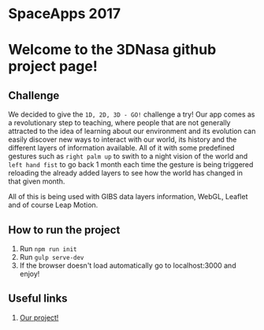 # SpaceApps 2017

# Welcome to the 3DNasa github project page!

## Challenge

We decided to give the `1D, 2D, 3D - GO!` challenge a try! Our app comes as a revolutionary step to teaching, where people that are not generally attracted to the idea of learning about our environment and its evolution can easily discover new ways to interact with our world, its history and the different layers of information available. All of it with some predefined gestures such as `right palm up` to swith to a night vision of the world and `left hand fist` to go back 1 month each time the gesture is being triggered reloading the already added layers to see how the world has changed in that given month.

All of this is being used with GIBS data layers information, WebGL, Leaflet and of course Leap Motion.

## How to run the project
1. Run `npm run init`
1. Run `gulp serve-dev`
1. If the browser doesn't load automatically go to localhost:3000 and enjoy!

## Useful links

1. [Our project!](https://2017.spaceappschallenge.org/challenges/ideate-and-create/1d-2d-3d-go/teams/3dnasa/project)
